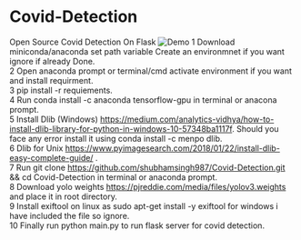   
# Covid-Detection
Open Source Covid Detection On Flask
![Demo](https://i.imgur.com/nUxPDP1.gif)
1 Download miniconda/anaconda set path variable Create an environmnet if you want ignore if already Done.<br>
2 Open anaconda prompt or terminal/cmd activate environment if you want and install requirment.<br>
3 pip install -r requiements.<br>
4 Run conda install -c anaconda tensorflow-gpu in terminal or anacona prompt.<br>
5 Install Dlib (Windows) https://medium.com/analytics-vidhya/how-to-install-dlib-library-for-python-in-windows-10-57348ba1117f. 
  Should you face any error install it using conda install -c menpo dlib.<br>
6 Dlib for Unix https://www.pyimagesearch.com/2018/01/22/install-dlib-easy-complete-guide/ .<br>
7 Run git clone https://github.com/shubhamsingh987/Covid-Detection.git && cd Covid-Detection in terminal or anaconda prompt. <br>
8 Download yolo weights https://pjreddie.com/media/files/yolov3.weights and place it in root directory.<br>
9 Install exiftool on linux as sudo apt-get install -y exiftool for windows i have included the file so ignore.<br>
10 Finally run python main.py to run flask server for covid detection.<br>
